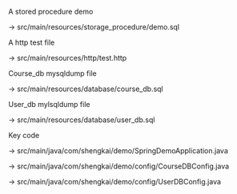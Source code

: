 A stored procedure demo

->  src/main/resources/storage_procedure/demo.sql

A http test file

->  src/main/resources/http/test.http

Course_db mysqldump file

->  src/main/resources/database/course_db.sql

User_db mylsqldump file

->  src/main/resources/database/user_db.sql

Key code

->    src/main/java/com/shengkai/demo/SpringDemoApplication.java

->    src/main/java/com/shengkai/demo/config/CourseDBConfig.java

->   src/main/java/com/shengkai/demo/config/UserDBConfig.java
  
